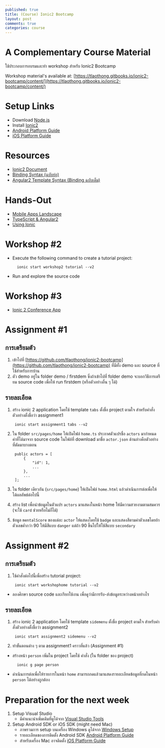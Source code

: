 ```yaml
---
published: true
title: (Course) Ionic2 Bootcamp
layout: post
comments: true
categories: course
---
```


# A Complementary Course Material
ใช้ประกอบการอบรมและทำ workshop สำหรับ Ionic2 Bootcamp

<!-- break -->

Workshop material's available at: [https://tlaothong.gitbooks.io/ionic2-bootcamp/content/](https://tlaothong.gitbooks.io/ionic2-bootcamp/content/)

# Setup Links
* Download [Node.js](https://nodejs.org/)
* Install [Ionic2](http://ionicframework.com/docs/v2/getting-started/installation/)
* [Android Platform Guide](https://cordova.apache.org/docs/en/latest/guide/platforms/android/)
* [iOS Platform Guide](https://cordova.apache.org/docs/en/latest/guide/platforms/ios/)

# Resources
* [Ionic2 Document](http://ionicframework.com/docs/v2/)
* [Binding Syntax (ฉบับย่อ)](http://learnangular2.com/templates/)
* [Angular2 Template Syntax (Binding ฉบับเต็ม)](https://angular.io/docs/ts/latest/guide/template-syntax.html)

# Hands-Out
* [Mobile Apps Landscape](https://dl.dropboxusercontent.com/u/19631829/ionic2/m01.pdf)
* [TypeScript & Angular2](https://dl.dropboxusercontent.com/u/19631829/ionic2/m02.pdf)
* [Using Ionic](https://dl.dropboxusercontent.com/u/19631829/ionic2/m03.pdf)

# Workshop #2
* Execute the following command to create a tutorial project:

        ionic start workshop2 tutorial --v2

* Run and explore the source code

# Workshop #3
* [Ionic 2 Conference App](https://github.com/driftyco/ionic-conference-app)

# Assignment #1

## การเตรียมตัว

1. เข้าไปที่ [https://github.com/tlaothong/ionic2-bootcamp](https://github.com/tlaothong/ionic2-bootcamp) ที่มีทั้ง demo และ source ที่ใช้สำหรับการบ้าน
2. ตัว demo อยู่ใน folder demo / firstdem ซึ่งถ้าเข้าไปที่ folder demo จะบอกวิธีการเตรียม source code เพื่อให้ run firstdem (หรือตัวอย่างอื่น ๆ ได้)

## รายละเอียด

1. สร้าง ionic 2 application โดยใช้ template `tabs` ตั้งชื่อ project ตามใจ สำหรับคำสั่งตัวอย่างตั้งชื่อว่า assignment1

        ionic start assignment1 tabs --v2

2. ใน folder `src/pages/home` ให้เปิดไฟล์ `home.ts` ประกาศตัวแปรชื่อ `actors` มากำหนดค่าที่ได้มาจาก source code ในไฟล์ที่ download มาชื่อ `actor.json` ด้านล่างคือตัวอย่างที่ตัดมาบางตอน

        public actors = [
            {
                "id": 1,
                ...
            },
            ...
        ];

3. ใน folder เดียวกัน (`src/pages/home`) ให้เปิดไฟล์ `home.html` แล้วดำเนินการต่อเพื่อให้ได้ผลลัพธ์ต่อไปนี้
4. สร้าง list เพื่อนำข้อมูลในตัวแปร `actors` มาแสดงในหน้า home ให้มีความสวยงามตามสมควร (จะใช้ `card` ช่วยหรือไม่ก็ได้)
5. ข้อมูล `mentalScore` ของแต่ละ `actor` ให้แสดงโดยใช้ `badge` และแสดงสีตามค่าตัวเลขโดยถ้าตัวเลขต่ำกว่า 90 ให้มีสีแบบ `danger` แต่ถ้า 90 ขึ้นไปให้ใช้สีแบบ `secondary`

# Assignment #2

## การเตรียมตัว

1. ใช้คำสั่งต่อไปนี้เพื่อสร้าง tutorial project:

        ionic start workshophome tutorial --v2

* ลองศึกษา source code และเรียกใช้งาน เพื่อดูว่ามีการรับ-ส่งข้อมูลระหว่างหน้าอย่างไร

## รายละเอียด

1. สร้าง ionic 2 application โดยใช้ template `sidemenu` ตั้งชื่อ project ตามใจ สำหรับคำสั่งตัวอย่างตั้งชื่อว่า assignment2

        ionic start assignment2 sidemenu --v2

2. ทำขั้นตอนต่าง ๆ ตาม assignment1 คราวที่แล้ว (Assignment #1)
* สร้างหน้า `person` เพิ่มใน project โดยใช้ คำสั่ง (ใน folder ของ project)

        ionic g page person

* ดำเนินการต่อเพื่อให้รายการในหน้า `home` สามารถกดแล้วมาแสดงรายละเอียดข้อมูลที่กดในหน้า `person` ได้อย่างถูกต้อง

# Preparation for the next week
1. Setup Visual Studio
    * มีคำแนะนำเพิ่มเติมที่ดูได้จาก [Visual Studio Tools](http://blog.ionic.io/visual-studio-tools-for-apache-cordova/?_ga=1.95307038.38020642.1478473497)
2. Setup Android SDK or iOS SDK (might need Mac)
    * ภาพรวมการ setup บนเครื่อง Windows ดูได้จาก [Windows Setup](http://ionicframework.com/docs/v2/resources/platform-setup/windows-setup.html)
    * รายละเอียดของการติดตั้ง Android SDK [Android Platform Guide](https://cordova.apache.org/docs/en/latest/guide/platforms/android/)
    * สำหรับเครื่อง Mac อาจติดตั้ง [iOS Platform Guide](https://cordova.apache.org/docs/en/latest/guide/platforms/ios/)
